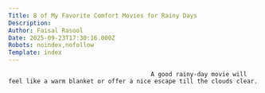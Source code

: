 ```yaml
---
Title: 8 of My Favorite Comfort Movies for Rainy Days
Description: 
Author: Faisal Rasool
Date: 2025-09-23T17:30:16.000Z
Robots: noindex,nofollow
Template: index
---
```


                                            A good rainy-day movie will feel like a warm blanket or offer a nice escape till the clouds clear.
                                        